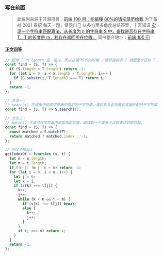 ### 写在前面

> 此系列来源于开源项目：[前端 100 问：能搞懂 80%的请把简历给我](https://github.com/yygmind/blog/issues/43)
> 为了备战 2021 春招
> 每天一题，督促自己
> 从多方面多角度总结答案，丰富知识
> [实现一个字符串匹配算法，从长度为 n 的字符串 S 中，查找是否存在字符串 T，T 的长度是 m，若存在返回所在位置。](https://github.com/Advanced-Frontend/Daily-Interview-Question/issues/118)
> 简书整合地址：[前端 100 问](https://www.jianshu.com/c/70e2e00df1b0)

#### 正文回答

```js
// 因为 T 的 length 是一定的，所以在循环S的的时候 ，循环当前项 i 后面至少还有 T.length 个元素
const find = (S, T) => {
  if (S.length < T.length) return -1;
  for (let i = 0; i < S.length - T.length; i++) {
    if (S.substr(i, T.length) === T) return i;
  }
  return -1;
};
```

```js
// 方法一：
// search() 方法用于检索字符串中指定的子字符串，或检索与正则表达式相匹配的子字符串。
const find = (S, T) => S.search(T);

// 方法二：
// match() 方法可在字符串内检索指定的值，或找到一个或多个正则表达式的匹配。
const find = (S, T) => {
  const matched = S.match(T);
  return matched ? matched.index : -1;
};
```

```js
// 完全不用api
getIndexOf = function (s, t) {
  let n = s.length;
  let m = t.length;
  if (!n || !m || n < m) return -1;
  for (let i = 0; i < n; i++) {
    let j = 0;
    let k = i;
    if (s[k] === t[j]) {
      k++;
      j++;
      while (k < n && j < m) {
        if (s[k] !== t[j]) break;
        else {
          k++;
          j++;
        }
      }
      if (j === m) return i;
    }
  }
  return -1;
};
```
